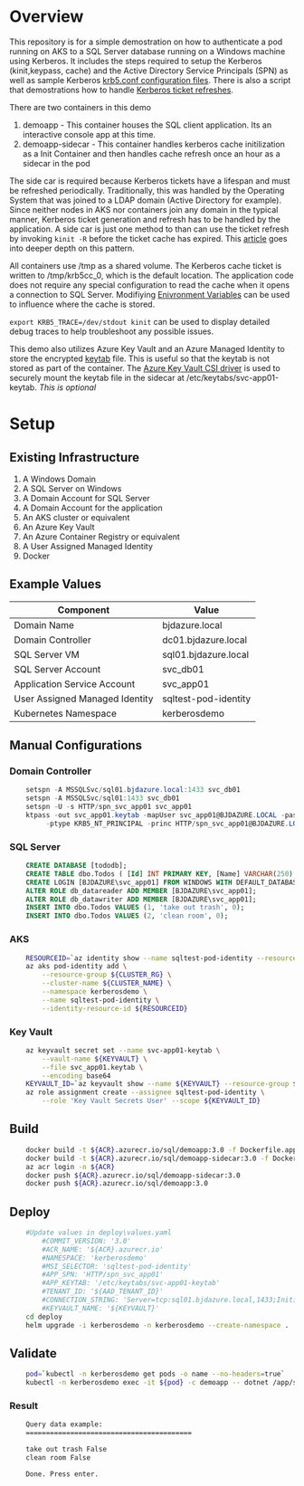 # Overview
This repository is for a simple demostration on how to authenticate a pod running on AKS to a SQL Server database running on a Windows machine using Kerberos.  It includes the steps required to setup the Kerberos (kinit,keypass, cache) and the Active Directory Service Principals (SPN) as well as sample Kerberos [krb5.conf configuration files](./krb5/krb5.conf).  There is also a script that demostrations how to handle [Kerberos ticket refreshes](./scripts/kinit.sh).  

There are two containers in this demo
1. demoapp - This container houses the SQL client application. Its an interactive console app at this time. 
1. demoapp-sidecar - This container handles kerberos cache initilization as a Init Container and then handles cache refresh once an hour as a sidecar in the pod

The side car is required because Kerberos tickets have a lifespan and must be refreshed periodically.  Traditionally, this was handled by the Operating System that was joined to a LDAP domain (Active Directory for example).  Since neither nodes in AKS nor containers join any domain in the typical manner, Kerberos ticket generation and refresh has to be handled by the application.  A side car is just one method to than can use the ticket refresh by invoking `kinit -R` before the ticket cache has expired.  This [article](https://cloud.redhat.com/blog/kerberos-sidecar-container) goes into deeper depth on this pattern. 

All containers use /tmp as a shared volume. The Kerberos cache ticket is written to /tmp/krb5cc_0, which is the default location. The application code does not require any special configuration to read the cache when it opens a connection to SQL Server. Modifiying [Enivronment Variables](https://web.mit.edu/kerberos/krb5-1.12/doc/admin/env_variables.html) can be used to influence where the cache is stored.

`export KRB5_TRACE=/dev/stdout kinit` can be used to display detailed debug traces to help troubleshoot any possible issues.  

This demo also utilizes Azure Key Vault and an Azure Managed Identity to store the encrypted [keytab](https://web.mit.edu/kerberos/krb5-1.12/doc/basic/keytab_def.html) file. This is useful so that the keytab is not stored as part of the container. The [Azure Key Vault CSI driver](https://docs.microsoft.com/en-us/azure/aks/csi-secrets-store-driver) is used to securely mount the keytab file in the sidecar at /etc/keytabs/svc-app01-keytab. _This is optional_

# Setup
## Existing Infrastructure 
1. A Windows Domain
1. A SQL Server on Windows 
1. A Domain Account for SQL Server
1. A Domain Account for the application 
1. An AKS cluster or equivalent 
1. An Azure Key Vault 
1. An Azure Container Registry or equivalent 
1. A User Assigned Managed Identity
1. Docker

## Example Values
Component | Value
------ | ------
Domain Name | bjdazure.local
Domain Controller | dc01.bjdazure.local
SQL Server VM | sql01.bjdazure.local
SQL Server Account | svc_db01
Application Service Account | svc_app01
User Assigned Managed Identity | sqltest-pod-identity
Kubernetes Namespace | kerberosdemo

## Manual Configurations
### Domain Controller
```powershell
    setspn -A MSSQLSvc/sql01.bjdazure.local:1433 svc_db01
    setspn -A MSSQLSvc/sql01:1433 svc_db01
    setspn -U -s HTTP/spn_svc_app01 svc_app01
    ktpass -out svc_app01.keytab -mapUser svc_app01@BJDAZURE.LOCAL -pass ${PASSWORD}`
         -ptype KRB5_NT_PRINCIPAL -princ HTTP/spn_svc_app01@BJDAZURE.LOCAL
```

### SQL Server 
```SQL
    CREATE DATABASE [tododb];
    CREATE TABLE dbo.Todos ( [Id] INT PRIMARY KEY, [Name] VARCHAR(250) NOT NULL, [IsComplete] BIT);
    CREATE LOGIN [BJDAZURE\svc_app01] FROM WINDOWS WITH DEFAULT_DATABASE=[tododb];
    ALTER ROLE db_datareader ADD MEMBER [BJDAZURE\svc_app01];
    ALTER ROLE db_datawriter ADD MEMBER [BJDAZURE\svc_app01];
    INSERT INTO dbo.Todos VALUES (1, 'take out trash', 0);
    INSERT INTO dbo.Todos VALUES (2, 'clean room', 0);
```

### AKS
```bash
    RESOURCEID=`az identity show --name sqltest-pod-identity --resource-group ${RG} --query id -o tsv`
    az aks pod-identity add \
        --resource-group ${CLUSTER_RG} \
        --cluster-name ${CLUSTER_NAME} \
        --namespace kerberosdemo \
        --name sqltest-pod-identity \
        --identity-resource-id ${RESOURCEID}
```

### Key Vault
```bash
    az keyvault secret set --name svc-app01-keytab \
        --vault-name ${KEYVAULT} \
        --file svc_app01.keytab \
        --encoding base64
    KEYVAULT_ID=`az keyvault show --name ${KEYVAULT} --resource-group ${RG} --query id -o tsv`
    az role assignment create --assignee sqltest-pod-identity \
        --role 'Key Vault Secrets User' --scope ${KEYVAULT_ID}
```

## Build
```bash
    docker build -t ${ACR}.azurecr.io/sql/demoapp:3.0 -f Dockerfile.app .
    docker build -t ${ACR}.azurecr.io/sql/demoapp-sidecar:3.0 -f Dockerfile.sidecar .
    az acr login -n ${ACR}
    docker push ${ACR}.azurecr.io/sql/demoapp-sidecar:3.0 
    docker push ${ACR}.azurecr.io/sql/demoapp:3.0 
```

## Deploy 
```bash
    #Update values in deploy\values.yaml
        #COMMIT_VERSION: '3.0'
        #ACR_NAME: '${ACR}.azurecr.io'
        #NAMESPACE: 'kerberosdemo'
        #MSI_SELECTOR: 'sqltest-pod-identity'
        #APP_SPN: 'HTTP/spn_svc_app01'
        #APP_KEYTAB: '/etc/keytabs/svc-app01-keytab'
        #TENANT_ID: '${AAD_TENANT_ID}'
        #CONNECTION_STRING: 'Server=tcp:sql01.bjdazure.local,1433;Initial Catalog=Tododb;Integrated Security=True;TrustServerCertificate=True'
        #KEYVAULT_NAME: '${KEYVAULT}'
    cd deploy
    helm upgrade -i kerberosdemo -n kerberosdemo --create-namespace . 
```

## Validate
```bash
    pod=`kubectl -n kerberosdemo get pods -o name --no-headers=true`
    kubectl -n kerberosdemo exec -it ${pod} -c demoapp -- dotnet /app/sql.dll
```

### Result
```bash
    Query data example:
    =========================================

    take out trash False
    clean room False

    Done. Press enter.
```

